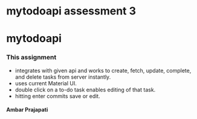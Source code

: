 # mytodoapi assessment 3
# mytodoapi

### This assignment

* integrates with given api and works to create, fetch, update, complete, and delete tasks from server instantly.
* uses current Material UI.
* double click on a to-do task enables editing of that task.
* hitting enter commits save or edit.

#### Ambar Prajapati

